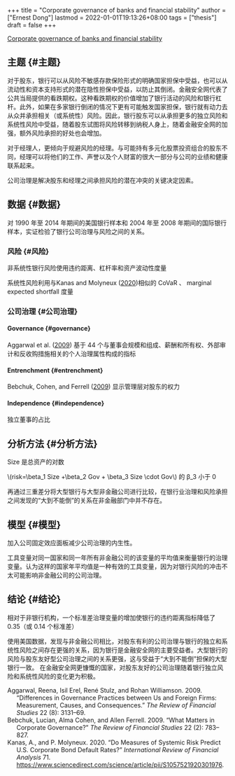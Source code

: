 +++
title = "Corporate governance of banks and financial stability"
author = ["Ernest Dong"]
lastmod = 2022-01-01T19:13:26+08:00
tags = ["thesis"]
draft = false
+++

[Corporate governance of banks and financial stability](https://www.sciencedirect.com/science/article/pii/S0304405X18301715)


## 主题 {#主题}

对于股东，银行可以从风险不敏感存款保险形式的明确国家担保中受益，也可以从流动性和资本支持形式的潜在隐性担保中受益，以防止其倒闭。金融安全网代表了公共当局提供的看跌期权。这种看跌期权的价值增加了​银行活动的风险和银行杠杆。此外，如果在多家银行倒闭的情况下更有可能触发国家担保，银行就有动力去从众并承担相关（或系统性）风险。因此，银行股东可以从承担更多的独立风险和系统性风险中受益，随着股东试图将风险转移到纳税人身上，随着金融安全网的加强，额外风险承担的好处也会增加。

对于经理人，更倾向于规避风险的经理。与可能持有多元化股票投资组合的股东不同，经理可以将他们的工作、声誉以及个人财富的很大一部分与公司的业绩和健康联系起来。

公司治理是解决股东和经理之间承担风险的潜在冲突的关键决定因素。


## 数据 {#数据}

对 1990 年至 2014 年期间的美国银行样本和 2004 年至 2008 年期间的国际银行样本，实证检验了银行公司治理与风险之间的关系。


### 风险 {#风险}

非系统性银行风险使用违约距离、杠杆率和资产波动性度量

系统性风险利用与Kanas and Molyneux (<a href="#citeproc_bib_item_3">2020</a>)相似的 CoVaR 、 marginal expected shortfall 度量


### 公司治理 {#公司治理}


#### Governance {#governance}

Aggarwal et al. (<a href="#citeproc_bib_item_1">2009</a>) 基于 44 个与董事会规模和组成、薪酬和所有权、外部审计和反收购措施相关的个人治理属性构成的指标


#### Entrenchment {#entrenchment}

Bebchuk, Cohen, and Ferrell (<a href="#citeproc_bib_item_2">2009</a>) 显示管理层对股东的权力


#### Independence {#independence}

独立董事的占比


## 分析方法 {#分析方法}

Size 是总资产的对数

\\(risk=\beta\_1 Size +\beta\_2 Gov + \beta\_3 Size \cdot Gov\\) 的 &beta;\_3 小于 0

再通过三重差分将大型银行与大型非金融公司进行比较，在银行业治理和风险承担之间发现的“大到不能倒”的关系在非金融部门中并不存在。


## 模型 {#模型}

加入公司固定效应面板减少公司治理的内生性。

工具变量对同一国家和同一年所有非金融公司的该变量的平均值来衡量银行的治理变量。认为这样的国家年平均值是一种有效的工具变量，因为对银行风险的冲击不太可能影响非金融公司的公司治理。


## 结论 {#结论}

相对于非银行机构，一个标准差治理变量的增加使银行的违约距离指标降低了 0.35（或 0.14 个标准差）

使用美国数据，发现与非金融公司相比，对股东有利的公司治理与银行的独立和系统性风险之间存在更强的关系，因为银行是金融安全网的主要受益者。大型银行的风险与股东友好型公司治理之间的关系更强，这与受益于“大到不能倒”担保的大型银行一致。
在金融安全网更慷慨的国家，对股东友好的公司治理随着银行独立风险和系统性风险的变化更为积极。

<style>.csl-entry{text-indent: -1.5em; margin-left: 1.5em;}</style><div class="csl-bib-body">
  <div class="csl-entry"><a id="citeproc_bib_item_1"></a>Aggarwal, Reena, Isil Erel, René Stulz, and Rohan Williamson. 2009. “Differences in Governance Practices between Us and Foreign Firms: Measurement, Causes, and Consequences.” <i>The Review of Financial Studies</i> 22 (8): 3131–69.</div>
  <div class="csl-entry"><a id="citeproc_bib_item_2"></a>Bebchuk, Lucian, Alma Cohen, and Allen Ferrell. 2009. “What Matters in Corporate Governance?” <i>The Review of Financial Studies</i> 22 (2): 783–827.</div>
  <div class="csl-entry"><a id="citeproc_bib_item_3"></a>Kanas, A., and P. Molyneux. 2020. “Do Measures of Systemic Risk Predict U.S. Corporate Bond Default Rates?” <i>International Review of Financial Analysis</i> 71. <a href="https://www.sciencedirect.com/science/article/pii/S1057521920301976">https://www.sciencedirect.com/science/article/pii/S1057521920301976</a>.</div>
</div>
